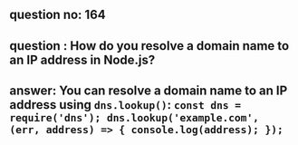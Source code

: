 
      
## question no: 164

## question : How do you resolve a domain name to an IP address in Node.js?

## answer: You can resolve a domain name to an IP address using `dns.lookup()`: `const dns = require('dns'); dns.lookup('example.com', (err, address) => { console.log(address); });`
      